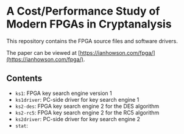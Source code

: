 # A Cost/Performance Study of Modern FPGAs in Cryptanalysis

This repository contains the FPGA source files and software drivers.

The paper can be viewed at [https://ianhowson.com/fpga/](https://ianhowson.com/fpga/).

## Contents

* `ks1`: FPGA key search engine version 1
* `ks1driver`: PC-side driver for key search engine 1
* `ks2-des`: FPGA key search engine 2 for the DES algorithm
* `ks2-rc5`: FPGA key search engine 2 for the RC5 algorithm
* `ks2driver`: PC-side driver for key search engine 2
* `stat`: 
